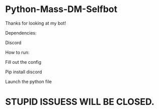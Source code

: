 # Python-Mass-DM-Selfbot
Thanks for looking at my bot! 

Dependencies:

Discord

How to run:

Fill out the config

Pip install discord

Launch the python file



# STUPID ISSUESS WILL BE CLOSED.
